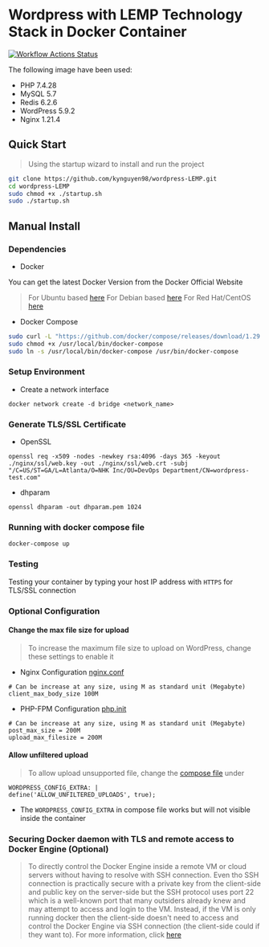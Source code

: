 # Wordpress with LEMP Technology Stack in Docker Container
[![Workflow Actions Status](https://github.com/svenikea/Wordpress-LEMP/workflows/Github-Action/badge.svg)](https://github.com/svenikea/Wordpress-LEMP/actions)

The following image have been used:

* PHP 7.4.28
* MySQL 5.7
* Redis 6.2.6
* WordPress 5.9.2
* Nginx 1.21.4

## Quick Start

> Using the startup wizard to install and run the project

```bash
git clone https://github.com/kynguyen98/wordpress-LEMP.git
cd wordpress-LEMP
sudo chmod +x ./startup.sh
sudo ./startup.sh
```


## Manual Install 
### Dependencies
* Docker

 You can get the latest Docker Version from the Docker Official Website 

> For Ubuntu based [here](https://docs.docker.com/engine/install/ubuntu/)
> For Debian based [here](https://docs.docker.com/engine/install/debian/)
> For Red Hat/CentOS [here](https://docs.docker.com/engine/install/centos/)

* Docker Compose

```bash
sudo curl -L "https://github.com/docker/compose/releases/download/1.29.2/docker-compose-$(uname -s)-$(uname -m)" -o /usr/local/bin/docker-compose
sudo chmod +x /usr/local/bin/docker-compose
sudo ln -s /usr/local/bin/docker-compose /usr/bin/docker-compose
```

### Setup Environment 
* Create a network interface 

```
docker network create -d bridge <network_name>
```

### Generate TLS/SSL Certificate

* OpenSSL
```
openssl req -x509 -nodes -newkey rsa:4096 -days 365 -keyout ./nginx/ssl/web.key -out ./nginx/ssl/web.crt -subj "/C=US/ST=GA/L=Atlanta/O=NHK Inc/OU=DevOps Department/CN=wordpress-test.com"
```

* dhparam
```
openssl dhparam -out dhparam.pem 1024
```

### Running with docker compose file 

```
docker-compose up
```

### Testing 
Testing your container by typing your host IP address with ```HTTPS``` for TLS/SSL connection

### Optional Configuration

#### Change the max file size for upload

> To increase the maximum file size to upload on WordPress, change these settings to enable it

* Nginx Configuration [nginx.conf](./nginx/my-nginx.conf)

```
# Can be increase at any size, using M as standard unit (Megabyte)
client_max_body_size 100M 
```

* PHP-FPM Configuration [php.init](./wordpress/php-fpm/my-php-development.ini)

```
# Can be increase at any size, using M as standard unit (Megabyte)
post_max_size = 200M
upload_max_filesize = 200M 
```

#### Allow unfiltered upload 

> To allow upload unsupported file, change the [compose file](docker-compose.yaml) under 

```                        
WORDPRESS_CONFIG_EXTRA: |
define('ALLOW_UNFILTERED_UPLOADS', true);
```
* The ```WORDPRESS_CONFIG_EXTRA```  in compose file works but will not visible inside the container

### Securing Docker daemon with TLS and remote access to Docker Engine (Optional)

> To directly control the Docker Engine inside a remote VM or cloud servers without having to resolve with SSH connection. Even tho SSH connection is practically secure with a private key from the client-side and public key on the server-side but the SSH protocol uses port 22 which is a well-known port that many outsiders already knew and may attempt to access and login to the VM. Instead, if the VM is only running docker then the client-side doesn't need to access and control the Docker Engine via SSH connection (the client-side could if they want to).
> For more information, click [here](./REMOTE.MD)


